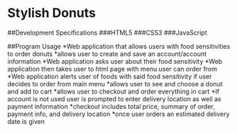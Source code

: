 # Stylish Donuts
##Development Specifications
###HTML5 
###CSS3
###JavaScript

##Program Usage
*Web application that allows users with food sensitivities to order donuts
*allows user to create and save an account/account information
*Web application asks user about their food sensitivity
*Web application then takes user to html page with menu user can order from 
*Web application alerts user of foods with said food sensitivity if user decides to order from main menu
*allows user to see and choose a donut and add to cart
*allows user to checkout and order everything in cart
*If account is not used user is prompted to enter delivery location as well as payment information
*checkout includes total price, summary of order, payment info, and delivery location
*once user orders an estimated delivery date is given 
